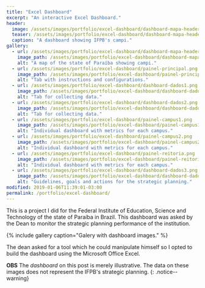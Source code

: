```yaml
---
title: "Excel Dashboard"
excerpt: "An interactive Excel Dashboard."
header:
  image: /assets/images/portfolio/excel-dashboard/dashboard-mapa-header.png
  teaser: /assets/images/portfolio/excel-dashboard/dashboard-mapa-header.png
  caption: "A dashboard showing IFPB's campi."
gallery:
  - url: /assets/images/portfolio/excel-dashboard/dashboard-mapa-header.png
    image_path: /assets/images/portfolio/excel-dashboard/dashboard-mapa-header.png
    alt: "A map of the state of Paraíba showing campi."
  - url: /assets/images/portfolio/excel-dashboard/painel-principal.png
    image_path: /assets/images/portfolio/excel-dashboard/painel-principal.png
    alt: "Tab with instructions and configurations."
  - url: /assets/images/portfolio/excel-dashboard/dashboard-dados1.png
    image_path: /assets/images/portfolio/excel-dashboard/dashboard-dados1.png
    alt: "Tab for collecting data."
  - url: /assets/images/portfolio/excel-dashboard/dashboard-dados2.png
    image_path: /assets/images/portfolio/excel-dashboard/dashboard-dados2.png
    alt: "Tab for collecting data."
  - url: /assets/images/portfolio/excel-dashboard/painel-campus1.png
    image_path: /assets/images/portfolio/excel-dashboard/painel-campus1.png
    alt: "Individual dashboard with metrics for each campus."
  - url: /assets/images/portfolio/excel-dashboard/painel-campus2.png
    image_path: /assets/images/portfolio/excel-dashboard/painel-campus2.png
    alt: "Individual dashboard with metrics for each campus."
  - url: /assets/images/portfolio/excel-dashboard/painel-reitoria.png
    image_path: /assets/images/portfolio/excel-dashboard/painel-reitoria.png
    alt: "Individual dashboard with metrics for each campus."
  - url: /assets/images/portfolio/excel-dashboard/dashboard-dados3.png
    image_path: /assets/images/portfolio/excel-dashboard/dashboard-dados3.png
    alt: "Guidelines, goals and actions for the strategic planning."
modified: 2019-01-06T11:39:01-03:00
permalink: /portfolio/excel-dashboard/
---
```


This is a project I did for the Federal Institute of Education, Science and Technology of the state of Paraíba in Brazil. This dashboard was asked by the Dean to monitor the strategic planning performance of the institution.

{% include gallery caption="Galery with dashboard images." %}

The dean asked for a tool which he could manipulate himself so I opted to build the dashboard using the Microsoft Office Excel.

**OBS** The _dashboard_ on this post is merely illustrative. The data on these images does not represent the IFPB's strategic planning.
{: .notice--warning}
